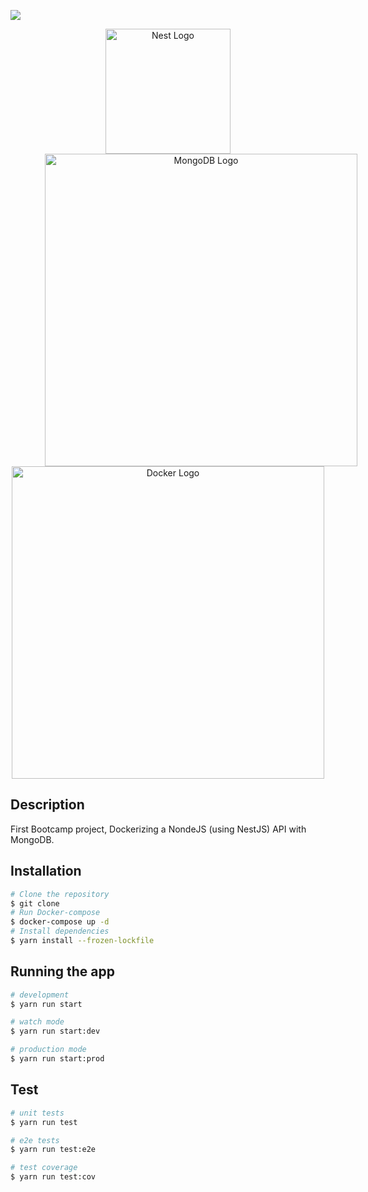 <a href="https://www.inesdi.com/landing-maestrias/" target="blank"><img src="https://www.lectiva.com/assets/es/logos/centro/id/126420/size/m.jpg" ></a>
<p align="center">
  <a href="http://nestjs.com/" target="blank"><img src="https://nestjs.com/img/logo-small.svg" width="200" alt="Nest Logo" /></a>
  <a href="https://www.mongodb.com/" target="blank"><img src="https://webassets.mongodb.com/_com_assets/cms/mongodb_logo1-76twgcu2dm.png" style="margin-left: 55px" width="500" alt="MongoDB Logo" /></a>
  <a href="https://www.docker.com/" target="blank"><img src="https://1000logos.net/wp-content/uploads/2021/11/Docker-Logo-2013.png" width="500" alt="Docker Logo" /></a>
</p>



## Description

First Bootcamp project, Dockerizing a NondeJS (using NestJS) API with MongoDB.

## Installation

```bash
# Clone the repository
$ git clone
# Run Docker-compose
$ docker-compose up -d
# Install dependencies
$ yarn install --frozen-lockfile
```

## Running the app

```bash
# development
$ yarn run start

# watch mode
$ yarn run start:dev

# production mode
$ yarn run start:prod
```

## Test

```bash
# unit tests
$ yarn run test

# e2e tests
$ yarn run test:e2e

# test coverage
$ yarn run test:cov
```
